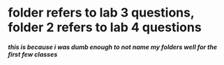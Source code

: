 
# folder refers to lab 3 questions, folder 2 refers to lab 4 questions
##### this is because i was dumb enough to not name my folders well for the first few classes
